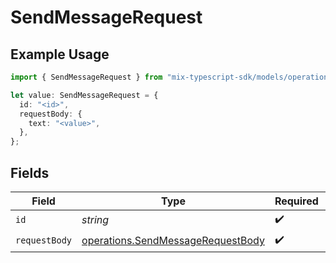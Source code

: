 # SendMessageRequest

## Example Usage

```typescript
import { SendMessageRequest } from "mix-typescript-sdk/models/operations";

let value: SendMessageRequest = {
  id: "<id>",
  requestBody: {
    text: "<value>",
  },
};
```

## Fields

| Field                                                                                  | Type                                                                                   | Required                                                                               | Description                                                                            |
| -------------------------------------------------------------------------------------- | -------------------------------------------------------------------------------------- | -------------------------------------------------------------------------------------- | -------------------------------------------------------------------------------------- |
| `id`                                                                                   | *string*                                                                               | :heavy_check_mark:                                                                     | Session ID                                                                             |
| `requestBody`                                                                          | [operations.SendMessageRequestBody](../../models/operations/sendmessagerequestbody.md) | :heavy_check_mark:                                                                     | N/A                                                                                    |
